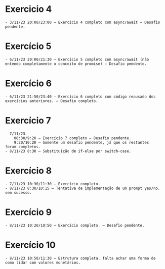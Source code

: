 # Exercicio 4

    - 3/11/23 20:00/23:00 – Exercício 4 completo com async/await — Desafio pendente.
# Exercício 5

    - 6/11/23 20:00/21:30 – Exercício 5 completo com async/await (não entendo completamente o conceito de promise) — Desafio pendente.
# Exercício 6

    - 6/11/23 21:50/23:40 – Exercício 6 completo com código reausado dos exercícios anteriores. — Desafio completo.
# Exercício 7

    - 7/11/23
        08:30/9:20 – Exercício 7 completo — Desafio pendente.
        9:20/10:20 – Somente um desafio pendente, já que os restantes foram completos.
    - 8/11/23 8:30 – Substituição de if-else por switch-case.

# Exercício 8

    - 7/11/23 10:30/11:30 – Exercício completo.
    - 8/11/23 8:30/10:15 – Tentativa de implementação de um prompt yes/no, sem sucesso. 

# Exercício 9

    - 8/11/23 10:20/10:50 – Exercício completo. — Desafio pendente. 

# Exercício 10

    - 8/11/23 10:50/11:30 – Estrutura completa, falta achar uma forma de como lidar com valores monetários.
